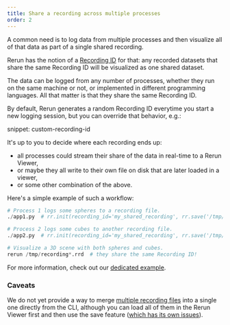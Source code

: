 ```yaml
---
title: Share a recording across multiple processes
order: 2
---
```


A common need is to log data from multiple processes and then visualize all of that data as part of a single shared recording.

Rerun has the notion of a [Recording ID](../concepts/apps-and-recordings.md) for that: any recorded datasets that share the same Recording ID will be visualized as one shared dataset.

The data can be logged from any number of processes, whether they run on the same machine or not, or implemented in different programming languages.
All that matter is that they share the same Recording ID.

By default, Rerun generates a random Recording ID everytime you start a new logging session, but you can override that behavior, e.g.:

snippet: custom-recording-id

It's up to you to decide where each recording ends up:
- all processes could stream their share of the data in real-time to a Rerun Viewer,
- or maybe they all write to their own file on disk that are later loaded in a viewer,
- or some other combination of the above.

Here's a simple example of such a workflow:
```python
# Process 1 logs some spheres to a recording file.
./app1.py  # rr.init(recording_id='my_shared_recording', rr.save('/tmp/recording1.rrd')

# Process 2 logs some cubes to another recording file.
./app2.py  # rr.init(recording_id='my_shared_recording', rr.save('/tmp/recording2.rrd')

# Visualize a 3D scene with both spheres and cubes.
rerun /tmp/recording*.rrd  # they share the same Recording ID!
```

For more information, check out our [dedicated example](https://github.com/rerun-io/rerun/tree/main/examples/python/shared_recording).

### Caveats

We do not yet provide a way to merge [multiple recording files](https://github.com/rerun-io/rerun/issues/4057) into a single one directly from the CLI, although you can load all of them in the Rerun Viewer first and then use the save feature ([which has its own issues](https://github.com/rerun-io/rerun/issues/3091)).
